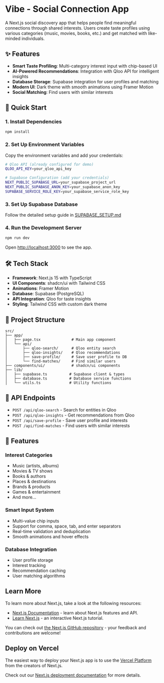 # Vibe - Social Connection App

A Next.js social discovery app that helps people find meaningful connections through shared interests. Users create taste profiles using various categories (music, movies, books, etc.) and get matched with like-minded individuals.

## ✨ Features

- **Smart Taste Profiling**: Multi-category interest input with chip-based UI
- **AI-Powered Recommendations**: Integration with Qloo API for intelligent insights
- **Database Storage**: Supabase integration for user profiles and matching
- **Modern UI**: Dark theme with smooth animations using Framer Motion
- **Social Matching**: Find users with similar interests

## 🚀 Quick Start

### 1. Install Dependencies

```bash
npm install
```

### 2. Set Up Environment Variables

Copy the environment variables and add your credentials:

```bash
# Qloo API (already configured for demo)
QLOO_API_KEY=your_qloo_api_key

# Supabase Configuration (add your credentials)
NEXT_PUBLIC_SUPABASE_URL=your_supabase_project_url
NEXT_PUBLIC_SUPABASE_ANON_KEY=your_supabase_anon_key
SUPABASE_SERVICE_ROLE_KEY=your_supabase_service_role_key
```

### 3. Set Up Supabase Database

Follow the detailed setup guide in [SUPABASE_SETUP.md](./SUPABASE_SETUP.md)

### 4. Run the Development Server

```bash
npm run dev
```

Open [http://localhost:3000](http://localhost:3000) to see the app.

## 🛠 Tech Stack

- **Framework**: Next.js 15 with TypeScript
- **UI Components**: shadcn/ui with Tailwind CSS
- **Animations**: Framer Motion
- **Database**: Supabase (PostgreSQL)
- **API Integration**: Qloo for taste insights
- **Styling**: Tailwind CSS with custom dark theme

## 📁 Project Structure

```
src/
├── app/
│   ├── page.tsx              # Main app component
│   └── api/
│       ├── qloo-search/      # Qloo entity search
│       ├── qloo-insights/    # Qloo recommendations
│       ├── save-profile/     # Save user profile to DB
│       └── find-matches/     # Find similar users
├── components/ui/            # shadcn/ui components
├── lib/
│   ├── supabase.ts          # Supabase client & types
│   ├── database.ts          # Database service functions
│   └── utils.ts             # Utility functions
```

## 🔗 API Endpoints

- `POST /api/qloo-search` - Search for entities in Qloo
- `POST /api/qloo-insights` - Get recommendations from Qloo
- `POST /api/save-profile` - Save user profile and interests
- `POST /api/find-matches` - Find users with similar interests

## 🎯 Features

### Interest Categories

- Music (artists, albums)
- Movies & TV shows
- Books & authors
- Places & destinations
- Brands & products
- Games & entertainment
- And more...

### Smart Input System

- Multi-value chip inputs
- Support for comma, space, tab, and enter separators
- Real-time validation and deduplication
- Smooth animations and hover effects

### Database Integration

- User profile storage
- Interest tracking
- Recommendation caching
- User matching algorithms

## Learn More

To learn more about Next.js, take a look at the following resources:

- [Next.js Documentation](https://nextjs.org/docs) - learn about Next.js features and API.
- [Learn Next.js](https://nextjs.org/learn) - an interactive Next.js tutorial.

You can check out [the Next.js GitHub repository](https://github.com/vercel/next.js) - your feedback and contributions are welcome!

## Deploy on Vercel

The easiest way to deploy your Next.js app is to use the [Vercel Platform](https://vercel.com/new?utm_medium=default-template&filter=next.js&utm_source=create-next-app&utm_campaign=create-next-app-readme) from the creators of Next.js.

Check out our [Next.js deployment documentation](https://nextjs.org/docs/app/building-your-application/deploying) for more details.
